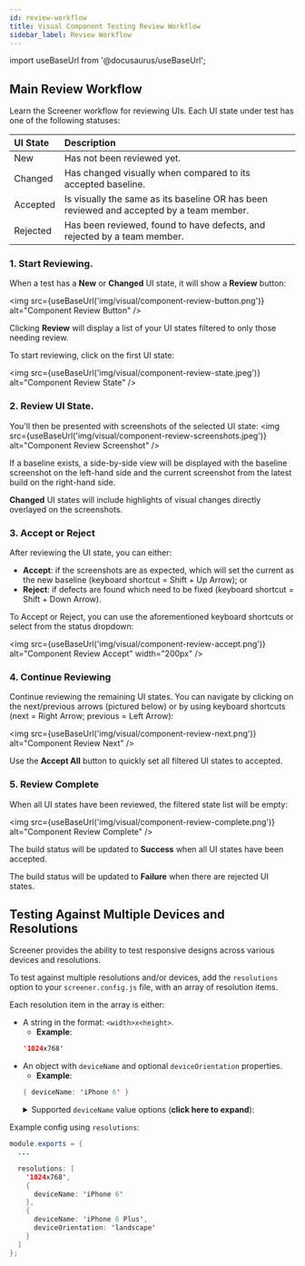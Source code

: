 ```yaml
---
id: review-workflow
title: Visual Component Testing Review Workflow
sidebar_label: Review Workflow
---
```


import useBaseUrl from '@docusaurus/useBaseUrl';

## Main Review Workflow

Learn the Screener workflow for reviewing UIs. Each UI state under test has one of the following statuses:

| UI State | Description                                                                              |
| :------- | :--------------------------------------------------------------------------------------- |
| New      | Has not been reviewed yet.                                                               |
| Changed  | Has changed visually when compared to its accepted baseline.                             |
| Accepted | Is visually the same as its baseline OR has been reviewed and accepted by a team member. |
| Rejected | Has been reviewed, found to have defects, and rejected by a team member.                 |

### 1. Start Reviewing.

When a test has a **New** or **Changed** UI state, it will show a **Review** button:

<img src={useBaseUrl('img/visual/component-review-button.png')} alt="Component Review Button" />

Clicking **Review** will display a list of your UI states filtered to only those needing review.

To start reviewing, click on the first UI state:

<img src={useBaseUrl('img/visual/component-review-state.jpeg')} alt="Component Review State" />

### 2. Review UI State.

You'll then be presented with screenshots of the selected UI state:
<img src={useBaseUrl('img/visual/component-review-screenshots.jpeg')} alt="Component Review Screenshot" />

If a baseline exists, a side-by-side view will be displayed with the baseline screenshot on the left-hand side and the current screenshot from the latest build on the right-hand side.

**Changed** UI states will include highlights of visual changes directly overlayed on the screenshots.

### 3. Accept or Reject

After reviewing the UI state, you can either:

- **Accept**: if the screenshots are as expected, which will set the current as the new baseline (keyboard shortcut = Shift + Up Arrow); or
- **Reject**: if defects are found which need to be fixed (keyboard shortcut = Shift + Down Arrow).

To Accept or Reject, you can use the aforementioned keyboard shortcuts or select from the status dropdown:

<img src={useBaseUrl('img/visual/component-review-accept.png')} alt="Component Review Accept" width="200px" />

### 4. Continue Reviewing

Continue reviewing the remaining UI states. You can navigate by clicking on the next/previous arrows (pictured below) or by using keyboard shortcuts (next = Right Arrow; previous = Left Arrow):

<img src={useBaseUrl('img/visual/component-review-next.png')} alt="Component Review Next" />

Use the **Accept All** button to quickly set all filtered UI states to accepted.

### 5. Review Complete

When all UI states have been reviewed, the filtered state list will be empty:

<img src={useBaseUrl('img/visual/component-review-complete.png')} alt="Component Review Complete" />

The build status will be updated to **Success** when all UI states have been accepted.

The build status will be updated to **Failure** when there are rejected UI states.

## Testing Against Multiple Devices and Resolutions

Screener provides the ability to test responsive designs across various devices and resolutions.

To test against multiple resolutions and/or devices, add the `resolutions` option to your `screener.config.js` file, with an array of resolution items.

Each resolution item in the array is either:

- A string in the format: `<width>x<height>`.
  - **Example**:
  ```java
  '1024x768'
  ```
- An object with `deviceName` and optional `deviceOrientation` properties.
  - **Example**:
  ```java
  { deviceName: 'iPhone 6' }
  ```
     <details><summary>Supported <code>deviceName</code> value options (<strong>click here to expand</strong>):</summary>
      <ul>
      <li>iPad</li>
      <li>iPad Pro</li>
      <li>iPhone 4</li>
      <li>iPhone 5</li>
      <li>iPhone 6</li>
      <li>iPhone 6 Plus</li>
      <li>iPhone 7</li>
      <li>iPhone 7 Plus</li>
      <li>iPhone 8</li>
      <li>iPhone 8 Plus</li>
      <li>iPhone X</li>
      <li>Galaxy S6</li>
      <li>Galaxy S7</li>
      <li>Galaxy S8</li>
      <li>Nexus 4</li>
      <li>Nexus 5</li>
      <li>Nexus 5X</li>
      <li>Nexus 6P</li>
      <li>Nexus 7</li>
      <li>Nexus 10</li></ul>
     </details>

Example config using `resolutions`:

```java
module.exports = {
  ...

  resolutions: [
    '1024x768',
    {
      deviceName: 'iPhone 6'
    },
    {
      deviceName: 'iPhone 6 Plus',
      deviceOrientation: 'landscape'
    }
  ]
};
```
